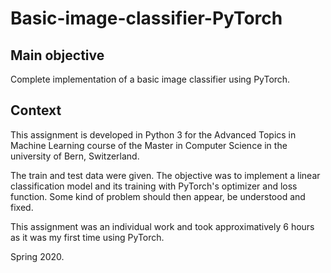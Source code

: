 # Basic-image-classifier-PyTorch

## Main objective

Complete implementation of a basic image classifier using PyTorch.

## Context

This assignment is developed in Python 3 for the Advanced Topics in Machine Learning course of the Master in Computer Science in the university of Bern, Switzerland.

The train and test data were given. The objective was to implement a linear classification model and its training with PyTorch's optimizer and loss function. Some kind of problem should then appear, be understood and fixed.

This assignment was an individual work and took approximatively 6 hours as it was my first time using PyTorch.

Spring 2020.
